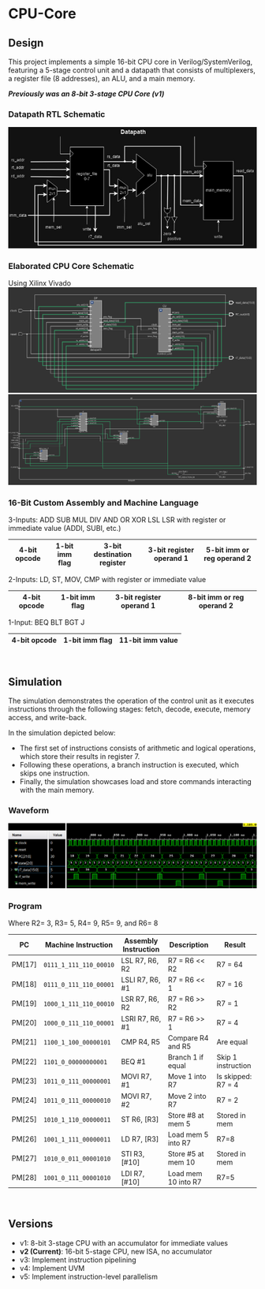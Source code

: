 # CPU-Core

## Design

This project implements a simple 16-bit CPU core in Verilog/SystemVerilog, featuring a 5-stage control unit and a datapath that consists of multiplexers, a register file (8 addresses), an ALU, and a main memory.

***Previously was an 8-bit 3-stage CPU Core (v1)***


### Datapath RTL Schematic
![cpu_core_datapath](https://github.com/caite21/CPU-Core/blob/main/img/cpu_datapath_v2.jpg)


### Elaborated CPU Core Schematic
Using Xilinx Vivado
![elaborated_cpu](https://github.com/caite21/CPU-Core/blob/main/img/cpu_schematic_v2.png)
![elaborated_datapath](https://github.com/caite21/CPU-Core/blob/main/img/datapath_schematic_v2.png)


### 16-Bit Custom Assembly and Machine Language

3-Inputs: ADD	SUB	MUL	DIV	AND	OR	XOR	LSL	LSR with register or immediate value (ADDI, SUBI, etc.)

| 4-bit opcode | 1-bit imm flag | 3-bit destination register | 3-bit register operand 1 | 5-bit imm or reg operand 2 |
|---|---|---|---|---|


2-Inputs: LD, ST, MOV, CMP with register or immediate value

| 4-bit opcode | 1-bit imm flag | 3-bit register operand 1 | 8-bit imm or reg operand 2 |
|---|---|---|---|

1-Input: BEQ BLT	BGT	J

| 4-bit opcode | 1-bit imm flag | 11-bit imm value |
|---|---|---|

<br>

## Simulation
The simulation demonstrates the operation of the control unit as it executes instructions through the following stages: fetch, decode, execute, memory access, and write-back.

In the simulation depicted below:

- The first set of instructions consists of arithmetic and logical operations, which store their results in register 7.
- Following these operations, a branch instruction is executed, which skips one instruction.
- Finally, the simulation showcases load and store commands interacting with the main memory.

### Waveform
![cpu_core_tb_sim](https://github.com/caite21/CPU-Core/blob/main/img/cpu_core_tb_sim.png?raw=true)

### Program

Where R2= 3, R3= 5, R4= 9, R5= 9, and R6= 8

| PC | Machine Instruction  | Assembly Instruction   |  Description  | Result         |
|---------|--------------------------|-------------------------|-------------|---------------------|
| PM[17]  | `0111_1_111_110_00010`    | LSL R7, R6, R2         | R7 = R6 << R2  | R7 = 64    |
| PM[18]  | `0111_0_111_110_00001`    | LSLI R7, R6, #1        | R7 = R6 << 1  | R7 = 16     |
| PM[19]  | `1000_1_111_110_00010`    | LSR R7, R6, R2         | R7 = R6 >> R2 | R7 = 1     |
| PM[20]  | `1000_0_111_110_00001`    | LSRI R7, R6, #1        |  R7 = R6 >> 1 | R7 = 4   |
| PM[21]  | `1100_1_100_00000101`    | CMP R4, R5              | Compare R4 and R5 | Are equal    |
| PM[22]  | `1101_0_00000000001`      | BEQ #1                 | Branch 1 if equal  | Skip 1 instruction   |
| PM[23]  | `1011_0_111_00000001`      | MOVI R7, #1           | Move 1 into R7 | Is skipped: R7 = 4   |
| PM[24]  | `1011_0_111_00000010`      | MOVI R7, #2           | Move 2 into R7 | R7 = 2    | 
| PM[25]  | `1010_1_110_00000011`      | ST R6, [R3]           |  Store #8 at mem 5   | Stored in mem |
| PM[26]  | `1001_1_111_00000011`      | LD R7, [R3]           |  Load mem 5 into R7     | R7=8 |
| PM[27]  | `1010_0_011_00001010`      | STI R3, [#10]         |  Store #5 at mem 10  | Stored in mem |
| PM[28]  | `1001_0_111_00001010`      | LDI R7, [#10]         |   Load mem 10 into R7     | R7=5 |

<br>

## Versions
- v1: 8-bit 3-stage CPU with an accumulator for immediate values
- **v2 (Current)**: 16-bit 5-stage CPU, new ISA, no accumulator
- v3: Implement instruction pipelining
- v4: Implement UVM
- v5: Implement instruction-level parallelism 

